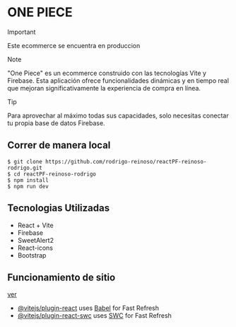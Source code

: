 



# ONE PIECE
> [!important]
Este ecommerce se encuentra en produccion

> [!NOTE]
"One Piece" es un ecommerce construido con las tecnologías Vite y Firebase. Esta aplicación ofrece funcionalidades dinámicas y en tiempo real que mejoran significativamente la experiencia de compra en línea. 

> [!TIP]
Para aprovechar al máximo todas sus capacidades, solo necesitas conectar tu propia base de datos Firebase. 

## Correr de manera local
```
$ git clone https://github.com/rodrigo-reinoso/reactPF-reinoso-rodrigo.git
$ cd reactPF-reinoso-rodrigo
$ npm install
$ npm run dev

```

## Tecnologias Utilizadas

+ React + Vite
+ Firebase
+ SweetAlert2
+ React-icons
+ Bootstrap

## Funcionamiento de sitio

[ver](https://youtu.be/OJomwz39VUw)


- [@vitejs/plugin-react](https://github.com/vitejs/vite-plugin-react/blob/main/packages/plugin-react/README.md) uses [Babel](https://babeljs.io/) for Fast Refresh
- [@vitejs/plugin-react-swc](https://github.com/vitejs/vite-plugin-react-swc) uses [SWC](https://swc.rs/) for Fast Refresh
